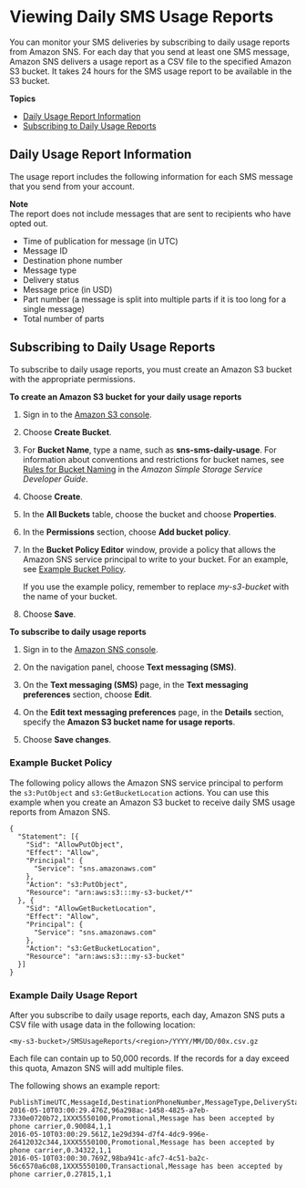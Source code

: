 # Viewing Daily SMS Usage Reports<a name="sms_stats_usage"></a>

You can monitor your SMS deliveries by subscribing to daily usage reports from Amazon SNS\. For each day that you send at least one SMS message, Amazon SNS delivers a usage report as a CSV file to the specified Amazon S3 bucket\. It takes 24 hours for the SMS usage report to be available in the S3 bucket\. 

**Topics**
+ [Daily Usage Report Information](#daily_usage_info)
+ [Subscribing to Daily Usage Reports](#subscribe-to-daily-usage-reports)

## Daily Usage Report Information<a name="daily_usage_info"></a>

The usage report includes the following information for each SMS message that you send from your account\.

**Note**  
 The report does not include messages that are sent to recipients who have opted out\.
+ Time of publication for message \(in UTC\)
+ Message ID
+ Destination phone number
+ Message type
+ Delivery status
+ Message price \(in USD\)
+ Part number \(a message is split into multiple parts if it is too long for a single message\)
+ Total number of parts

## Subscribing to Daily Usage Reports<a name="subscribe-to-daily-usage-reports"></a>

To subscribe to daily usage reports, you must create an Amazon S3 bucket with the appropriate permissions\.

**To create an Amazon S3 bucket for your daily usage reports**

1. Sign in to the [Amazon S3 console](https://console.aws.amazon.com/s3/)\.

1. Choose **Create Bucket**\.

1. For **Bucket Name**, type a name, such as **sns\-sms\-daily\-usage**\. For information about conventions and restrictions for bucket names, see [Rules for Bucket Naming](https://docs.aws.amazon.com/AmazonS3/latest/dev/BucketRestrictions.html#bucketnamingrules) in the *Amazon Simple Storage Service Developer Guide*\.

1. Choose **Create**\.

1. In the **All Buckets** table, choose the bucket and choose **Properties**\.

1. In the **Permissions** section, choose **Add bucket policy**\.

1. In the **Bucket Policy Editor** window, provide a policy that allows the Amazon SNS service principal to write to your bucket\. For an example, see [Example Bucket Policy](#example_bucket_policy)\.

   If you use the example policy, remember to replace *my\-s3\-bucket* with the name of your bucket\.

1. Choose **Save**\.

**To subscribe to daily usage reports**

1. Sign in to the [Amazon SNS console](https://console.aws.amazon.com/sns/)\.

1. On the navigation panel, choose **Text messaging \(SMS\)**\.

1. On the **Text messaging \(SMS\)** page, in the **Text messaging preferences** section, choose **Edit**\.

1. On the **Edit text messaging preferences** page, in the **Details** section, specify the **Amazon S3 bucket name for usage reports**\.

1. Choose **Save changes**\.

### Example Bucket Policy<a name="example_bucket_policy"></a>

The following policy allows the Amazon SNS service principal to perform the `s3:PutObject` and `s3:GetBucketLocation` actions\. You can use this example when you create an Amazon S3 bucket to receive daily SMS usage reports from Amazon SNS\.

```
{
  "Statement": [{
    "Sid": "AllowPutObject",
    "Effect": "Allow",
    "Principal": {
      "Service": "sns.amazonaws.com"
    },
    "Action": "s3:PutObject",
    "Resource": "arn:aws:s3:::my-s3-bucket/*"
  }, {
    "Sid": "AllowGetBucketLocation",
    "Effect": "Allow",
    "Principal": {
      "Service": "sns.amazonaws.com"
    },
    "Action": "s3:GetBucketLocation",
    "Resource": "arn:aws:s3:::my-s3-bucket"
  }]
}
```

### Example Daily Usage Report<a name="example_report"></a>

After you subscribe to daily usage reports, each day, Amazon SNS puts a CSV file with usage data in the following location:

```
<my-s3-bucket>/SMSUsageReports/<region>/YYYY/MM/DD/00x.csv.gz
```

Each file can contain up to 50,000 records\. If the records for a day exceed this quota, Amazon SNS will add multiple files\.

The following shows an example report:

```
PublishTimeUTC,MessageId,DestinationPhoneNumber,MessageType,DeliveryStatus,PriceInUSD,PartNumber,TotalParts
2016-05-10T03:00:29.476Z,96a298ac-1458-4825-a7eb-7330e0720b72,1XXX5550100,Promotional,Message has been accepted by phone carrier,0.90084,1,1
2016-05-10T03:00:29.561Z,1e29d394-d7f4-4dc9-996e-26412032c344,1XXX5550100,Promotional,Message has been accepted by phone carrier,0.34322,1,1
2016-05-10T03:00:30.769Z,98ba941c-afc7-4c51-ba2c-56c6570a6c08,1XXX5550100,Transactional,Message has been accepted by phone carrier,0.27815,1,1
```